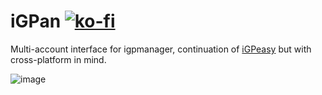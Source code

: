 # iGPan [![ko-fi](https://ko-fi.com/img/githubbutton_sm.svg)](https://ko-fi.com/K3K2ND3Y8)

Multi-account interface for igpmanager, continuation of [iGPeasy](https://github.com/R0b0To/iGPeasy) but with cross-platform in mind.

![image](https://github.com/user-attachments/assets/5d59cbd8-fbac-4a5b-81d7-6db41311e8ec)


